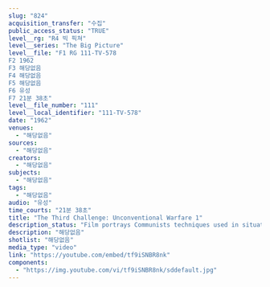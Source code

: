 ```yaml
---
slug: "824"
acquisition_transfer: "수집"
public_access_status: "TRUE"
level__rg: "R4 빅 픽쳐"
level__series: "The Big Picture"
level__file: "F1 RG 111-TV-578
F2 1962
F3 해당없음
F4 해당없음
F5 해당없음
F6 유성
F7 21분 38초"
level__file_number: "111"
level__local_identifier: "111-TV-578"
date: "1962"
venues: 
  - "해당없음"
sources: 
  - "해당없음"
creators: 
  - "해당없음"
subjects: 
  - "해당없음"
tags: 
  - "해당없음"
audio: "유성"
time_courts: "21분 38초"
title: "The Third Challenge: Unconventional Warfare 1"
description_status: "Film portrays Communists techniques used in situations to take over political parties, countries, created discord, sabotage."
description: "해당없음"
shotlist: "해당없음"
media_type: "video"
link: "https://youtube.com/embed/tf9iSNBR8nk"
components: 
  - "https://img.youtube.com/vi/tf9iSNBR8nk/sddefault.jpg"
---
```


